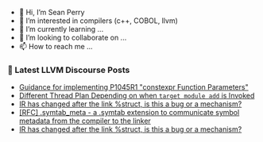 - 👋 Hi, I’m Sean Perry
- 👀 I’m interested in compilers (c++, COBOL, llvm)
- 🌱 I’m currently learning ...
- 💞️ I’m looking to collaborate on ...
- 📫 How to reach me ...

<!---
s66perry/s66perry is a ✨ special ✨ repository because its `README.md` (this file) appears on your GitHub profile.
You can click the Preview link to take a look at your changes.
--->
### 📕 Latest LLVM Discourse Posts

<!-- DISCOURSE-LLVM:START -->
- [Guidance for implementing P1045R1 &quot;constexpr Function Parameters&quot;](https://discourse.llvm.org/t/guidance-for-implementing-p1045r1-constexpr-function-parameters/82387#post_5)
- [Different Thread Plan Depending on when `target module add` is Invoked](https://discourse.llvm.org/t/different-thread-plan-depending-on-when-target-module-add-is-invoked/80987#post_10)
- [IR has changed after the link %struct, is this a bug or a mechanism?](https://discourse.llvm.org/t/ir-has-changed-after-the-link-struct-is-this-a-bug-or-a-mechanism/82501#post_11)
- [[RFC] .symtab_meta - a .symtab extension to communicate symbol metadata from the compiler to the linker](https://discourse.llvm.org/t/rfc-symtab-meta-a-symtab-extension-to-communicate-symbol-metadata-from-the-compiler-to-the-linker/82352#post_10)
- [IR has changed after the link %struct, is this a bug or a mechanism?](https://discourse.llvm.org/t/ir-has-changed-after-the-link-struct-is-this-a-bug-or-a-mechanism/82501#post_10)
<!-- DISCOURSE-LLVM:END -->
